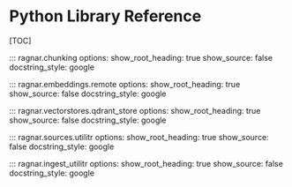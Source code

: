 # Python Library Reference

[TOC]

::: ragnar.chunking
    options:
      show_root_heading: true
      show_source: false
      docstring_style: google

::: ragnar.embeddings.remote
    options:
      show_root_heading: true
      show_source: false
      docstring_style: google

::: ragnar.vectorstores.qdrant_store
    options:
      show_root_heading: true
      show_source: false
      docstring_style: google

::: ragnar.sources.utilitr
    options:
      show_root_heading: true
      show_source: false
      docstring_style: google

::: ragnar.ingest_utilitr
    options:
      show_root_heading: true
      show_source: false
      docstring_style: google